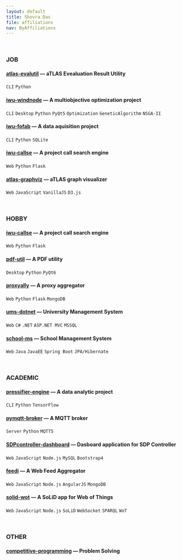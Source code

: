```yaml
---
layout: default
title: Shovra Das
file: affiliations
nav: ByAffiliations
---
```


<br>


### JOB

#### [atlas-evalutil](https://github.com/shovradas/atlas-evalutil) &#8212; aTLAS Evealuation Result Utility

`CLI` `Python`  

#### [iwu-windnode](https://github.com/shovradas/windnode-demonstrator) &#8212; A multiobjective optimization project

`CLI` `Desktop` `Python` `PyQt5` `Optimization` `GeneticAlgorithm` `NSGA-II`

#### [iwu-fofab](https://github.com/shovradas/iwu-fofab) &#8212; A data aquisition project

`CLI` `Python` `SQLite` 

#### [iwu-callse](https://github.com/shovradas/iwu-callse) &#8212; A project call search engine

`Web` `Python` `Flask` 

#### [atlas-graphviz](https://github.com/shovradas/atlas-graphviz) &#8212; aTLAS graph visualizer

`Web` `JavaScript`  `VanillaJS` `D3.js` 


<br>


### HOBBY

#### [iwu-callse](https://github.com/shovradas/iwu-callse) &#8212; A project call search engine

`Web` `Python` `Flask` 

#### [pdf-util](https://github.com/shovradas/pdf-util) &#8212; A PDF utility

`Desktop` `Python` `PyQt6` 

#### [proxyally](https://github.com/shovradas/proxyally) &#8212; A proxy aggregator

`Web` `Python` `Flask` `MongoDB` 

#### [ums-dotnet](https://github.com/shovradas/ums-dotnet) &#8212; University Management System

`Web` `C#` `.NET` `ASP.NET MVC` `MSSQL` 

#### [school-ms](https://github.com/shovradas/school-ms) &#8212; School Management System

`Web` `Java` `JavaEE` `Spring Boot` `JPA/Hibernate` 


<br>


### ACADEMIC

#### [pressifier-engine](https://github.com/binuv-tuc/pressifier-engine) &#8212; A data analytic project

`CLI` `Python` `TensorFlow` 

#### [pymqtt-broker](https://github.com/shovradas/pymqtt-broker) &#8212; A MQTT broker

`Server` `Python`  `MQTT5`

#### [SDPcontroller-dashboard](https://github.com/shovradas/SDPcontroller-dashboard) &#8212; Dasboard application for SDP Controller

`Web` `JavaScript` `Node.js` `MySQL` `Bootstrap4` 

#### [feedi](https://github.com/shovradas/feedi) &#8212; A Web Feed Aggregator

`Web` `JavaScript` `Node.js` `AngularJS` `MongoDB` 

#### [solid-wot](https://github.com/shovradas/solid-wot) &#8212; A SoLiD app for Web of Things

`Web` `JavaScript` `Node.js` `SoLiD` `WebSocket` `SPARQL` `WoT`


<br>


### OTHER

#### [competitive-programming](https://github.com/shovradas/competitive-programming) &#8212; Problem Solving

 